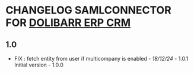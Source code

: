 # CHANGELOG SAMLCONNECTOR FOR [DOLIBARR ERP CRM](https://www.dolibarr.org)


## 1.0
- FIX : fetch entity from user if multicompany is enabled - *18/12/24* - 1.0.1 
Initial version - 1.0.0

